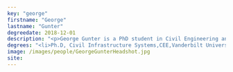 ```yaml
---
key: "george"
firstname: "George"
lastname: "Gunter"
degreedate: 2018-12-01
description: "<p>George Gunter is a PhD student in Civil Engineering and the Insitute for Software Integrated Systems at Vanderbilt University. He earned his B.S. from the University of Illinois at Urbana Champaign. His research interests are broadly in applications of cyber-physical systems to civil infrastructure, specializing in smart and connected transportations sytems with a focus on traffic cmodeling and control.</p>"
degrees: "<li>Ph.D, Civil Infrastructure Systems,CEE,Vanderbilt University 2023 (expected)<li>""<li>B.S, Civil Infrastructure Systems, CEE, University of Illinois 2019</li>"
image: /images/people/GeorgeGunterHeadshot.jpg
site: 
---
```


